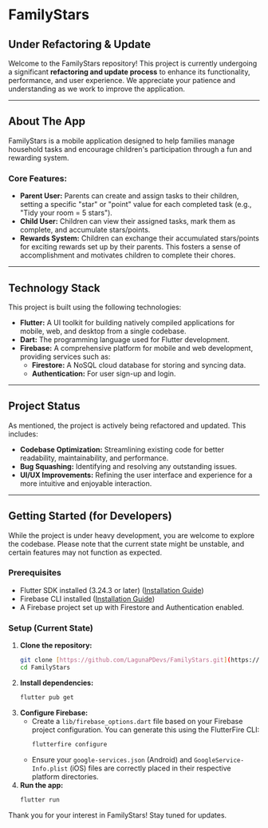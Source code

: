 # FamilyStars

## Under Refactoring & Update

Welcome to the FamilyStars repository! This project is currently undergoing a significant **refactoring and update process** to enhance its functionality, performance, and user experience. We appreciate your patience and understanding as we work to improve the application.

---

## About The App

FamilyStars is a mobile application designed to help families manage household tasks and encourage children's participation through a fun and rewarding system.

### Core Features:

* **Parent User:** Parents can create and assign tasks to their children, setting a specific "star" or "point" value for each completed task (e.g., "Tidy your room = 5 stars").
* **Child User:** Children can view their assigned tasks, mark them as complete, and accumulate stars/points.
* **Rewards System:** Children can exchange their accumulated stars/points for exciting rewards set up by their parents. This fosters a sense of accomplishment and motivates children to complete their chores.

---

## Technology Stack

This project is built using the following technologies:

* **Flutter:** A UI toolkit for building natively compiled applications for mobile, web, and desktop from a single codebase.
* **Dart:** The programming language used for Flutter development.
* **Firebase:** A comprehensive platform for mobile and web development, providing services such as:
    * **Firestore:** A NoSQL cloud database for storing and syncing data.
    * **Authentication:** For user sign-up and login.

---

## Project Status

As mentioned, the project is actively being refactored and updated. This includes:

* **Codebase Optimization:** Streamlining existing code for better readability, maintainability, and performance.
* **Bug Squashing:** Identifying and resolving any outstanding issues.
* **UI/UX Improvements:** Refining the user interface and experience for a more intuitive and enjoyable interaction.

---

## Getting Started (for Developers)

While the project is under heavy development, you are welcome to explore the codebase. Please note that the current state might be unstable, and certain features may not function as expected.

### Prerequisites

* Flutter SDK installed (3.24.3 or later) ([Installation Guide](https://flutter.dev/docs/get-started/install))
* Firebase CLI installed ([Installation Guide](https://firebase.google.com/docs/cli#install_the_firebase_cli))
* A Firebase project set up with Firestore and Authentication enabled.

### Setup (Current State)

1.  **Clone the repository:**
    ```bash
    git clone [https://github.com/LagunaPDevs/FamilyStars.git](https://github.com/LagunaPDevs/FamilyStars.git)
    cd FamilyStars
    ```
2.  **Install dependencies:**
    ```bash
    flutter pub get
    ```
3.  **Configure Firebase:**
    * Create a `lib/firebase_options.dart` file based on your Firebase project configuration. You can generate this using the FlutterFire CLI:
        ```bash
        flutterfire configure
        ```
    * Ensure your `google-services.json` (Android) and `GoogleService-Info.plist` (iOS) files are correctly placed in their respective platform directories.
4.  **Run the app:**
    ```bash
    flutter run
    ```


Thank you for your interest in FamilyStars! Stay tuned for updates.